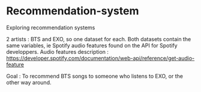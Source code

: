 # Recommendation-system

Exploring recommendation systems

2 artists : BTS and EXO, so one dataset for each. Both datasets contain the same variables, ie Spotify audio features found on the API for Spotify developpers. 
Audio features description : https://developer.spotify.com/documentation/web-api/reference/get-audio-feature 
  
Goal : To recommend BTS songs to someone who listens to EXO, or the other way around.
